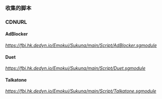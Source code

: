 ### 收集的脚本 ###


### CDNURL ###


#### AdBlocker ####
*https://fbi.hk.dedyn.io/Emokui/Sukuna/main/Script/AdBlocker.sgmodule*


#### Duet ####
*https://fbi.hk.dedyn.io/Emokui/Sukuna/main/Script/Duet.sgmodule*


#### Talkatone ####
*https://fbi.hk.dedyn.io/Emokui/Sukuna/main/Script/Talkatone.sgmodule*

